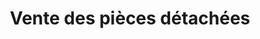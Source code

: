 ---
title: "Vente des pièces détachées"
url: /macenta/vente-des-pieces-detachees/
shop: Allgemein
---